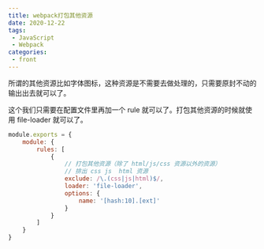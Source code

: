 ```yaml
---
title: webpack打包其他资源
date: 2020-12-22
tags:
 - JavaScript
 - Webpack
categories:
 - front
---
```


所谓的其他资源比如字体图标，这种资源是不需要去做处理的，只需要原封不动的输出出去就可以了。

这个我们只需要在配置文件里再加一个 rule 就可以了。打包其他资源的时候就使用 file-loader 就可以了。

```javascript
module.exports = {
    module: {
        rules: [
            {
                // 打包其他资源（除了 html/js/css 资源以外的资源）
                // 排出 css js  html 资源
                exclude: /\.(css|js|html)$/,
                loader: 'file-loader',
                options: {
                    name: '[hash:10].[ext]'
                }
            }
        ]
    }
}
```

